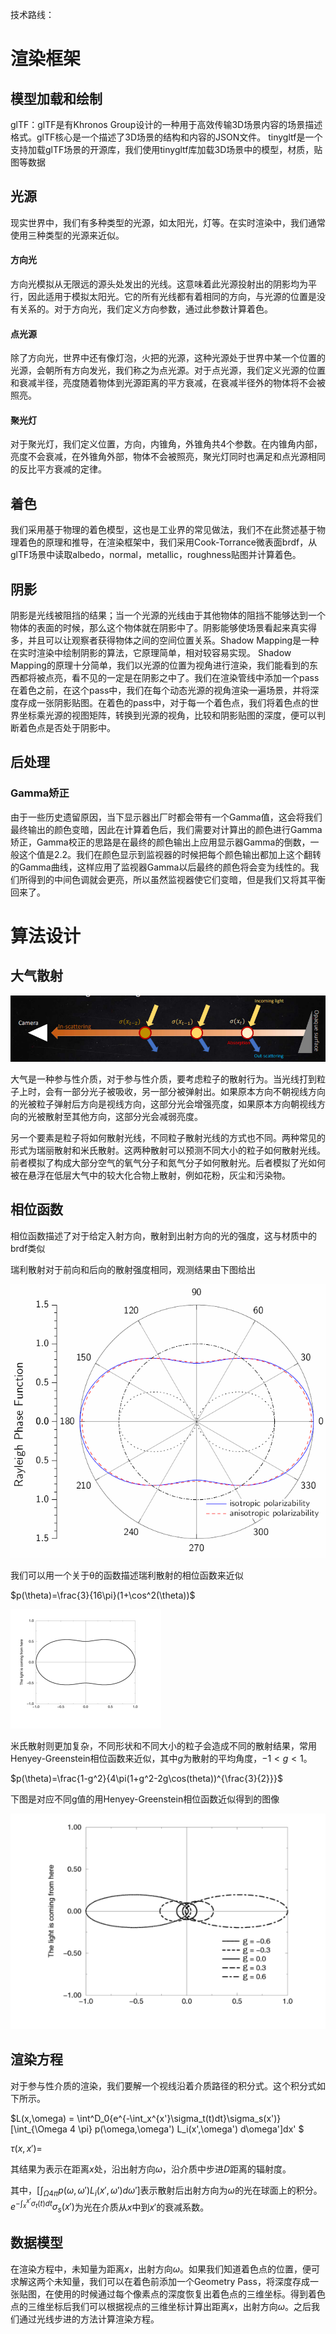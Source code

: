 技术路线：

# 渲染框架

## 模型加载和绘制

glTF：glTF是有Khronos Group设计的一种用于高效传输3D场景内容的场景描述格式。glTF核心是一个描述了3D场景的结构和内容的JSON文件。
tinygltf是一个支持加载glTF场景的开源库，我们使用tinygltf库加载3D场景中的模型，材质，贴图等数据


## 光源

现实世界中，我们有多种类型的光源，如太阳光，灯等。在实时渲染中，我们通常使用三种类型的光源来近似。


#### 方向光

方向光模拟从无限远的源头处发出的光线。这意味着此光源投射出的阴影均为平行，因此适用于模拟太阳光。它的所有光线都有着相同的方向，与光源的位置是没有关系的。对于方向光，我们定义方向参数，通过此参数计算着色。


#### 点光源

除了方向光，世界中还有像灯泡，火把的光源，这种光源处于世界中某一个位置的光源，会朝所有方向发光，我们称之为点光源。对于点光源，我们定义光源的位置和衰减半径，亮度随着物体到光源距离的平方衰减，在衰减半径外的物体将不会被照亮。


#### 聚光灯

对于聚光灯，我们定义位置，方向，内锥角，外锥角共4个参数。在内锥角内部，亮度不会衰减，在外锥角外部，物体不会被照亮，聚光灯同时也满足和点光源相同的反比平方衰减的定律。


## 着色

我们采用基于物理的着色模型，这也是工业界的常见做法，我们不在此赘述基于物理着色的原理和推导，在渲染框架中，我们采用Cook-Torrance微表面brdf，从glTF场景中读取albedo，normal，metallic，roughness贴图并计算着色。


## 阴影

阴影是光线被阻挡的结果；当一个光源的光线由于其他物体的阻挡不能够达到一个物体的表面的时候，那么这个物体就在阴影中了。阴影能够使场景看起来真实得多，并且可以让观察者获得物体之间的空间位置关系。Shadow Mapping是一种在实时渲染中绘制阴影的算法，它原理简单，相对较容易实现。
Shadow Mapping的原理十分简单，我们以光源的位置为视角进行渲染，我们能看到的东西都将被点亮，看不见的一定是在阴影之中了。我们在渲染管线中添加一个pass在着色之前，在这个pass中，我们在每个动态光源的视角渲染一遍场景，并将深度存成一张阴影贴图。在着色的pass中，对于每一个着色点，我们将着色点的世界坐标乘光源的视图矩阵，转换到光源的视角，比较和阴影贴图的深度，便可以判断着色点是否处于阴影中。


## 后处理

### Gamma矫正

由于一些历史遗留原因，当下显示器出厂时都会带有一个Gamma值，这会将我们最终输出的颜色变暗，因此在计算着色后，我们需要对计算出的颜色进行Gamma矫正，Gamma校正的思路是在最终的颜色输出上应用显示器Gamma的倒数，一般这个值是2.2。我们在颜色显示到监视器的时候把每个颜色输出都加上这个翻转的Gamma曲线，这样应用了监视器Gamma以后最终的颜色将会变为线性的。我们所得到的中间色调就会更亮，所以虽然监视器使它们变暗，但是我们又将其平衡回来了。


# 算法设计

## 大气散射

![](figs/2.png)

大气是一种参与性介质，对于参与性介质，要考虑粒子的散射行为。当光线打到粒子上时，会有一部分光子被吸收，另一部分被弹射出。如果原本方向不朝视线方向的光被粒子弹射后方向是视线方向，这部分光会增强亮度，如果原本方向朝视线方向的光被散射至其他方向，这部分光会减弱亮度。

另一个要素是粒子将如何散射光线，不同粒子散射光线的方式也不同。两种常见的形式为瑞丽散射和米氏散射。这两种散射可以预测不同大小的粒子如何散射光线。前者模拟了构成大部分空气的氧气分子和氮气分子如何散射光。后者模拟了光如何被在悬浮在低层大气中的较大化合物上散射，例如花粉，灰尘和污染物。


## 相位函数

相位函数描述了对于给定入射方向，散射到出射方向的光的强度，这与材质中的brdf类似

瑞利散射对于前向和后向的散射强度相同，观测结果由下图给出

![](figs/1.png)

我们可以用一个关于θ的函数描述瑞利散射的相位函数来近似

$p(\theta)=\frac{3}{16\pi}(1+\cos^2(\theta))$

![](figs/3.png)

米氏散射则更加复杂，不同形状和不同大小的粒子会造成不同的散射结果，常用Henyey-Greenstein相位函数来近似，其中$g$为散射的平均角度，$-1<g<1$。

$p(\theta)=\frac{1-g^2}{4\pi(1+g^2-2g\cos(theta))^{\frac{3}{2}}}$

下图是对应不同g值的用Henyey-Greenstein相位函数近似得到的图像

![](figs/4.png)

## 渲染方程

对于参与性介质的渲染，我们要解一个视线沿着介质路径的积分式。这个积分式如下所示。

$L(x,\omega) = \int^D_0{e^{-\int_x^{x'}\sigma_t(t)dt}\sigma_s(x')}[\int_{\Omega 4 \pi} p(\omega,\omega') L_i(x',\omega') d\omega']dx'
$

$\tau(x,x')=$

其结果为表示在距离$x$处，沿出射方向$\omega$，沿介质中步进$D$距离的辐射度。

其中，$[\int_{\Omega 4 \pi} p(\omega,\omega')L_i(x',\omega')d\omega']$表示散射后出射方向为$\omega$的光在球面上的积分。${e^{-\int_x^{x'}\sigma_t(t)dt}\sigma_s(x')}$为光在介质从$x$中到$x'$的衰减系数。


## 数据模型

在渲染方程中，未知量为距离$x$，出射方向$\omega$。如果我们知道着色点的位置，便可求解这两个未知量，我们可以在着色前添加一个Geometry Pass，将深度存成一张贴图，在使用的时候通过每个像素点的深度恢复出着色点的三维坐标。得到着色点的三维坐标后我们可以根据视点的三维坐标计算出距离$x$，出射方向$\omega$。之后我们通过光线步进的方法计算渲染方程。

